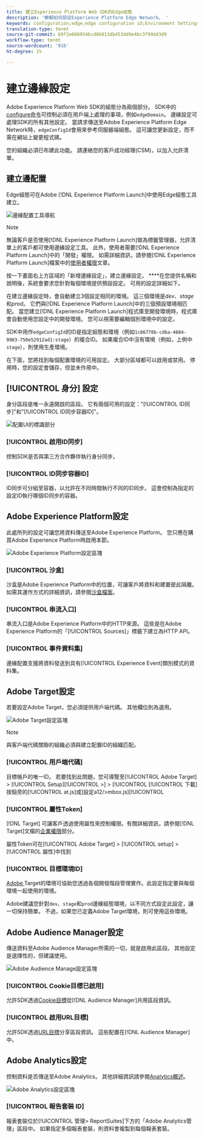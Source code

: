 ```yaml
---
title: 建立Experience Platform Web SDK的Edge組態
description: '瞭解如何設定Experience Platform Edge Network。 '
keywords: configuration;edge;edge configuration id;Environment Settings;edgeConfigId;id sync enabled;ID Sync Container ID;Sandbox;Streaming Inlet；事件資料集；目標；客戶代碼；屬性Token；目標環境ID;Cookie目標；url目標；分析設定區塊報告套裝ID;
translation-type: tm+mt
source-git-commit: 69f2e6069546cd8b913db453dd9e4bc3f99dd3d9
workflow-type: tm+mt
source-wordcount: '916'
ht-degree: 1%

---
```



# 建立邊緣設定

Adobe Experience Platform Web SDK的組態分為兩個部分。 SDK中的[configure命令](configuring-the-sdk.md)可控制必須在用戶端上處理的事項，例如`edgeDomain`。 邊緣設定可處理SDK的所有其他設定。 當請求傳送至Adobe Experience Platform Edge Network時，`edgeConfigId`會用來參考伺服器端組態。 這可讓您更新設定，而不需在網站上變更程式碼。

您的組織必須已布建此功能。 請連絡您的客戶成功經理(CSM)，以加入允許清單。

## 建立邊配置

Edge組態可在Adobe [!DNL Experience Platform Launch]中使用Edge組態工具建立。

![邊緣配置工具導航](../../assets/edge_configuration_nav.png)

>[!NOTE]
>
>無論客戶是否使用[!DNL Experience Platform Launch]做為標籤管理器，允許清單上的客戶都可使用邊緣設定工具。 此外，使用者需要[!DNL Experience Platform Launch]中的「開發」權限。 如需詳細資訊，請參閱[!DNL Experience Platform Launch]檔案中的[使用者權限](https://docs.adobe.com/content/help/zh-Hant/launch/using/reference/admin/user-permissions.html)文章。

按一下畫面右上方區域的「新增邊緣設定」，建立邊緣設定。 ****&#x200B;在您提供名稱和說明後，系統會要求您針對每個環境提供預設設定。 可用的設定詳細如下。

在建立邊緣設定時，會自動建立3個設定相同的環境。 這三個環境是&#x200B;*dev*、*stage*&#x200B;和&#x200B;*prod*。 它們與[!DNL Experience Platform Launch]中的三個預設環境相匹配。 當您建立[!DNL Experience Platform Launch]程式庫至開發環境時，程式庫會自動使用您設定中的開發環境。 您可以視需要編輯個別環境中的設定。

SDK中用作`edgeConfigId`的ID是指定組態和環境（例如`1c86778b-cdba-4684-9903-750e52912ad1:stage`）的複合ID。 如果複合ID中沒有環境（例如，上例中`stage`），則使用生產環境。

在下面，您將找到每個配置環境的可用設定。 大部分區域都可以啟用或禁用。 停用時，您的設定會儲存，但並未作用中。

## [!UICONTROL 身分] 設定

身分區段是唯一永遠開啟的區段。 它有兩個可用的設定：&quot;[!UICONTROL ID同步]&quot;和&quot;[!UICONTROL ID同步容器ID]&quot;。

![配置UI的標識部分](../../assets/edge_configuration_identity.png)

### [!UICONTROL 啟用ID同步]

控制SDK是否與第三方合作夥伴執行身分同步。

### [!UICONTROL ID同步容器ID]

ID同步可分組至容器，以允許在不同時間執行不同的ID同步。 這會控制為指定的設定ID執行哪個ID同步的容器。

## Adobe Experience Platform設定

此處所列的設定可讓您將資料傳送至Adobe Experience Platform。 您只應在購買Adobe Experience Platform時啟用本節。

![Adobe Experience Platform設定區塊](../../assets/edge_configuration_aep.png)

### [!UICONTROL 沙盒]

沙盒是Adobe Experience Platform中的位置，可讓客戶將資料和建置彼此隔離。 如需其運作方式的詳細資訊，請參閱[沙盒檔案](../../sandboxes/home.md)。

### [!UICONTROL 串流入口]

串流入口是Adobe Experience Platform中的HTTP來源。 這些是在Adobe Experience Platform的「[!UICONTROL Sources]」標籤下建立為HTTP API。

### [!UICONTROL 事件資料集]

邊緣配置支援將資料發送到具有[!UICONTROL Experience Event]類別模式的資料集。

## Adobe Target設定

若要設定Adobe Target，您必須提供用戶端代碼。 其他欄位則為選用。

![Adobe Target設定區塊](../../assets/edge_configuration_target.png)

>[!NOTE]
>
>與客戶端代碼關聯的組織必須與建立配置ID的組織匹配。

### [!UICONTROL 用戶端代碼]

目標帳戶的唯一ID。 若要找到此問題，您可導覽至[!UICONTROL Adobe Target] > [!UICONTROL Setup][!UICONTROL >] > [!UICONTROL [!UICONTROL 下載]按鈕旁的[!UICONTROL at.js]或]設定a12/>mbox.js][!UICONTROL 

### [!UICONTROL 屬性Token]

[!DNL Target] 可讓客戶透過使用屬性來控制權限。有關詳細資訊，請參閱[!DNL Target]文檔的[企業權限](https://docs.adobe.com/content/help/en/target/using/administer/manage-users/enterprise/properties-overview.html)部分。

屬性Token可在[!UICONTROL Adobe Target] > [!UICONTROL setup] > [!UICONTROL 屬性]中找到

### [!UICONTROL 目標環境ID]

[Adobe ](https://docs.adobe.com/content/help/en/target/using/administer/hosts.html) Target的環境可協助您透過各個開發階段管理實作。此設定指定要與每個環境一起使用的環境。

Adobe建議您針對`dev`、`stage`和`prod`邊緣組態環境，以不同方式設定此設定，讓一切保持簡單。 不過，如果您已定義Adobe Target環境，則可使用這些環境。

## Adobe Audience Manager設定

傳送資料至Adobe Audience Manager所需的一切，就是啟用此區段。 其他設定是選擇性的，但建議使用。

![Adobe Audience Manage設定區塊](../../assets/edge_configuration_aam.png)

### [!UICONTROL Cookie目標已啟用]

允許SDK透過[Cookie目標](https://docs.adobe.com/content/help/en/audience-manager/user-guide/features/destinations/custom-destinations/create-cookie-destination.html)從[!DNL Audience Manager]共用區段資訊。

### [!UICONTROL 啟用URL目標]

允許SDK透過[URL目標](https://docs.adobe.com/content/help/en/audience-manager/user-guide/features/destinations/custom-destinations/create-url-destination.html)分享區段資訊。 這些配置在[!DNL Audience Manager]中。

## Adobe Analytics設定

控制資料是否傳送至Adobe Analytics。 其他詳細資訊請參閱[Analytics概述](../data-collection/adobe-analytics/analytics-overview.md)。

![Adobe Analytics設定區塊](../../assets/edge_configuration_aa.png)

### [!UICONTROL 報告套裝 ID]

報表套裝位於[!UICONTROL 管理> ReportSuites]下方的「Adobe Analytics管理」區段中。 如果指定多個報表套裝，則資料會複製到每個報表套裝。

